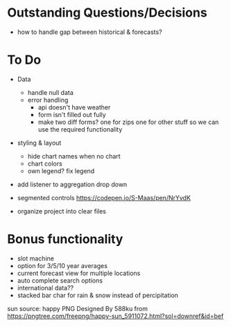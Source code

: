 # Outstanding Questions/Decisions
* how to handle gap between historical & forecasts?

# To Do
* Data
    * handle null data 
    * error handling
        * api doesn't have weather
        * form isn't filled out fully
        * make two diff forms? one for zips one for other stuff so we can use the required functionality
* styling & layout
    * hide chart names when no chart
    * chart colors
    * own legend? fix legend
* add listener to aggregation drop down
* segmented controls https://codepen.io/S-Maas/pen/NrYvdK

* organize project into clear files

# Bonus functionality 
* slot machine
* option for 3/5/10 year averages
* current forecast view for multiple locations
* auto complete search options
* international data??
* stacked bar char for rain & snow instead of percipitation

sun source:
happy PNG Designed By 588ku from https://pngtree.com/freepng/happy-sun_5911072.html?sol=downref&id=bef